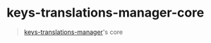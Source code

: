 # keys-translations-manager-core
> [keys-translations-manager](https://github.com/chejen/keys-translations-manager)'s core

